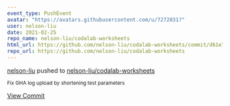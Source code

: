 ```yaml
---
event_type: PushEvent
avatar: "https://avatars.githubusercontent.com/u/7272031?"
user: nelson-liu
date: 2021-02-25
repo_name: nelson-liu/codalab-worksheets
html_url: https://github.com/nelson-liu/codalab-worksheets/commit/d61e73984a8967bf63d47453e391f2607570b6d7
repo_url: https://github.com/nelson-liu/codalab-worksheets
---
```


<a href='https://github.com/nelson-liu' target='_blank'>nelson-liu</a> pushed to <a href='https://github.com/nelson-liu/codalab-worksheets' target='_blank'>nelson-liu/codalab-worksheets</a>

<small>Fix GHA log upload by shortening test parameters</small>

<a href='https://github.com/nelson-liu/codalab-worksheets/commit/d61e73984a8967bf63d47453e391f2607570b6d7' target='_blank'>View Commit</a>